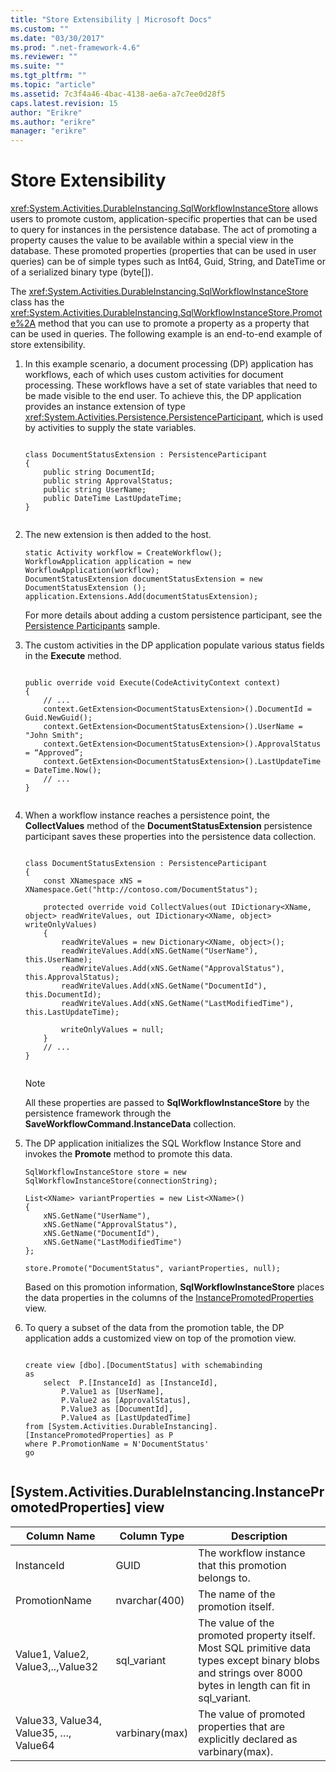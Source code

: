 ```yaml
---
title: "Store Extensibility | Microsoft Docs"
ms.custom: ""
ms.date: "03/30/2017"
ms.prod: ".net-framework-4.6"
ms.reviewer: ""
ms.suite: ""
ms.tgt_pltfrm: ""
ms.topic: "article"
ms.assetid: 7c3f4a46-4bac-4138-ae6a-a7c7ee0d28f5
caps.latest.revision: 15
author: "Erikre"
ms.author: "erikre"
manager: "erikre"
---
```

# Store Extensibility
<xref:System.Activities.DurableInstancing.SqlWorkflowInstanceStore> allows users to promote custom, application-specific properties that can be used to query for instances in the persistence database. The act of promoting a property causes the value to be available within a special view in the database. These promoted properties (properties that can be used in user queries) can be of simple types such as Int64, Guid, String, and DateTime or of a serialized binary type (byte[]).  
  
 The <xref:System.Activities.DurableInstancing.SqlWorkflowInstanceStore> class has the <xref:System.Activities.DurableInstancing.SqlWorkflowInstanceStore.Promote%2A> method that you can use to promote a property as a property that can be used in queries. The following example is an end-to-end example of store extensibility.  
  
1.  In this example scenario, a document processing (DP) application has workflows, each of which uses custom activities for document processing. These workflows have a set of state variables that need to be made visible to the end user. To achieve this, the DP application provides an instance extension of type <xref:System.Activities.Persistence.PersistenceParticipant>, which is used by activities to supply the state variables.  
  
    ```  
  
    class DocumentStatusExtension : PersistenceParticipant  
    {  
        public string DocumentId;  
        public string ApprovalStatus;  
        public string UserName;  
        public DateTime LastUpdateTime;  
    }  
  
    ```  
  
2.  The new extension is then added to the host.  
  
    ```  
    static Activity workflow = CreateWorkflow();  
    WorkflowApplication application = new WorkflowApplication(workflow);  
    DocumentStatusExtension documentStatusExtension = new DocumentStatusExtension ();  
    application.Extensions.Add(documentStatusExtension);  
    ```  
  
     For more details about adding a custom persistence participant, see the [Persistence Participants](../../../docs/framework/wf/persistence-participants.md) sample.  
  
3.  The custom activities in the DP application populate various status fields in the **Execute** method.  
  
    ```  
  
    public override void Execute(CodeActivityContext context)  
    {  
        // ...  
        context.GetExtension<DocumentStatusExtension>().DocumentId = Guid.NewGuid();  
        context.GetExtension<DocumentStatusExtension>().UserName = "John Smith";  
        context.GetExtension<DocumentStatusExtension>().ApprovalStatus = “Approved”;  
        context.GetExtension<DocumentStatusExtension>().LastUpdateTime = DateTime.Now();  
        // ...  
    }  
  
    ```  
  
4.  When a workflow instance reaches a persistence point, the **CollectValues** method of the **DocumentStatusExtension** persistence participant saves these properties into the persistence data collection.  
  
    ```  
  
    class DocumentStatusExtension : PersistenceParticipant  
    {  
        const XNamespace xNS = XNamespace.Get("http://contoso.com/DocumentStatus");  
  
        protected override void CollectValues(out IDictionary<XName, object> readWriteValues, out IDictionary<XName, object> writeOnlyValues)  
        {  
            readWriteValues = new Dictionary<XName, object>();  
            readWriteValues.Add(xNS.GetName("UserName"), this.UserName);  
            readWriteValues.Add(xNS.GetName("ApprovalStatus"), this.ApprovalStatus);  
            readWriteValues.Add(xNS.GetName("DocumentId"), this.DocumentId);  
            readWriteValues.Add(xNS.GetName("LastModifiedTime"), this.LastUpdateTime);  
  
            writeOnlyValues = null;  
        }  
        // ...  
    }  
  
    ```  
  
    > [!NOTE]
    >  All these properties are passed to **SqlWorkflowInstanceStore** by the persistence framework through the **SaveWorkflowCommand.InstanceData** collection.  
  
5.  The DP application initializes the SQL Workflow Instance Store and invokes the **Promote** method to promote this data.  
  
    ```  
    SqlWorkflowInstanceStore store = new SqlWorkflowInstanceStore(connectionString);  
  
    List<XName> variantProperties = new List<XName>()   
    {   
        xNS.GetName("UserName"),   
        xNS.GetName("ApprovalStatus"),   
        xNS.GetName("DocumentId"),   
        xNS.GetName("LastModifiedTime")   
    };  
  
    store.Promote("DocumentStatus", variantProperties, null);  
    ```  
  
     Based on this promotion information, **SqlWorkflowInstanceStore** places the data properties in the columns of the [InstancePromotedProperties](#InstancePromotedProperties) view.
  
6.  To query a subset of the data from the promotion table, the DP application adds a customized view on top of the promotion view.  
  
    ```  
  
    create view [dbo].[DocumentStatus] with schemabinding  
    as  
        select  P.[InstanceId] as [InstanceId],  
            P.Value1 as [UserName],  
            P.Value2 as [ApprovalStatus],  
            P.Value3 as [DocumentId],  
            P.Value4 as [LastUpdatedTime]  
    from [System.Activities.DurableInstancing].[InstancePromotedProperties] as P  
    where P.PromotionName = N'DocumentStatus'  
    go  
  
    ```  
  
##  <a name="InstancePromotedProperties"></a> [System.Activities.DurableInstancing.InstancePromotedProperties] view  
  
|Column Name|Column Type|Description|  
|-----------------|-----------------|-----------------|  
|InstanceId|GUID|The workflow instance that this promotion belongs to.|  
|PromotionName|nvarchar(400)|The name of the promotion itself.|  
|Value1, Value2, Value3,..,Value32|sql_variant|The value of the promoted property itself. Most SQL primitive data types except binary blobs and strings over 8000 bytes in length can fit in sql_variant.|  
|Value33, Value34, Value35, …, Value64|varbinary(max)|The value of promoted properties that are explicitly declared as varbinary(max).|